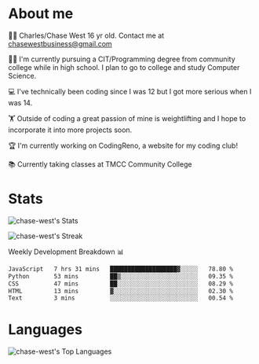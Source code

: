 # About me
🙋‍♂️ Charles/Chase West 16 yr old. Contact me at chasewestbusiness@gmail.com

👨‍🎓 I'm currently pursuing a CIT/Programming degree from community college
while in high school. I plan to go to college and study Computer Science. 

💻 I've technically been coding since I was 12 but
I got more serious when I was 14. 

🏋️ Outside of coding a great passion of mine is weightlifting
and I hope to incorporate it into more projects soon.

🏆 I'm currently working on CodingReno, a website for my coding club! 

📚 Currently taking classes at TMCC Community College 

# Stats 

![chase-west's Stats](https://github-readme-stats.vercel.app/api?username=chase-west&theme=prussian&show_icons=true&hide_border=false&count_private=true)


![chase-west's Streak](https://github-readme-streak-stats.herokuapp.com/?user=chase-west&theme=prussian&hide_border=false)

Weekly Development Breakdown 📊
<!--START_SECTION:waka-->

```txt
JavaScript   7 hrs 31 mins   ███████████████████▓░░░░░   78.80 %
Python       53 mins         ██▒░░░░░░░░░░░░░░░░░░░░░░   09.35 %
CSS          47 mins         ██░░░░░░░░░░░░░░░░░░░░░░░   08.29 %
HTML         13 mins         ▓░░░░░░░░░░░░░░░░░░░░░░░░   02.30 %
Text         3 mins          ░░░░░░░░░░░░░░░░░░░░░░░░░   00.54 %
```

<!--END_SECTION:waka-->


# Languages 
![chase-west's Top Languages](https://github-readme-stats.vercel.app/api/top-langs/?username=chase-west&theme=prussian&show_icons=true&hide_border=false&layout=compact)


